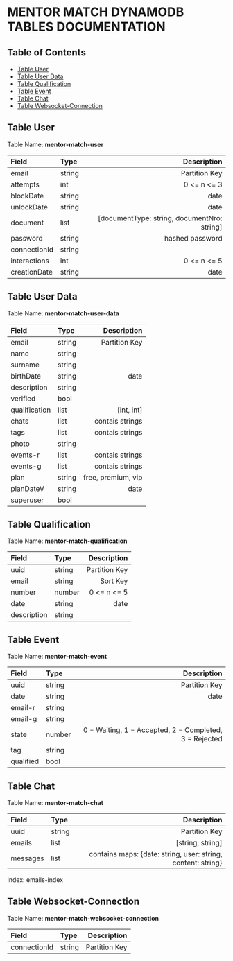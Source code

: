 
# MENTOR MATCH DYNAMODB TABLES DOCUMENTATION

## Table of Contents

- [Table User](#table-user)
- [Table User Data](#table-user-data)
- [Table Qualification](#subsection-11)
- [Table Event](#subsection-12)
- [Table Chat](#section-2)
- [Table Websocket-Connection](#conclusion)

## Table User

Table Name: **mentor-match-user**

| Field | Type | Description |
|:---|:---|---:|
| email | string | Partition Key |
| attempts | int | 0 <= n <= 3 |
| blockDate | string | date |
| unlockDate | string | date |
| document | list | [documentType: string, documentNro: string] |
| password | string | hashed password |
| connectionId | string | |
| interactions | int | 0 <= n <= 5|
| creationDate | string | date |

## Table User Data

Table Name: **mentor-match-user-data**

| Field | Type | Description |
|:---|:---|---:|
| email | string | Partition Key |
| name | string | |
| surname | string | |
| birthDate | string | date |
| description | string | |
| verified | bool | |
| qualification | list | [int, int] |
| chats | list | contais strings |
| tags | list | contais strings |
| photo | string | |
| events-r | list | contais strings |
| events-g | list | contais strings |
| plan | string | free, premium, vip |
| planDateV | string | date |
| superuser | bool | |

## Table Qualification

Table Name: **mentor-match-qualification**

| Field | Type | Description |
|:---|:---|---:|
| uuid | string | Partition Key |
| email | string | Sort Key |
| number | number | 0 <= n <= 5 |
| date | string | date |
| description | string | |

## Table Event

Table Name: **mentor-match-event**

| Field | Type | Description |
|:---|:---|---:|
| uuid | string | Partition Key |
| date | string | date |
| email-r | string | |
| email-g | string | |
| state | number | 0 = Waiting, 1 = Accepted, 2 = Completed, 3 = Rejected |
| tag | string | |
| qualified | bool | |

## Table Chat

Table Name: **mentor-match-chat**

| Field | Type | Description |
|:---|:---|---:|
| uuid | string | Partition Key |
| emails | list | [string, string] |
| messages | list | contains maps: {date: string, user: string, content: string} |

Index: emails-index

## Table Websocket-Connection

Table Name: **mentor-match-websocket-connection**

| Field | Type | Description |
|:---|:---|---:|
| connectionId | string | Partition Key |
